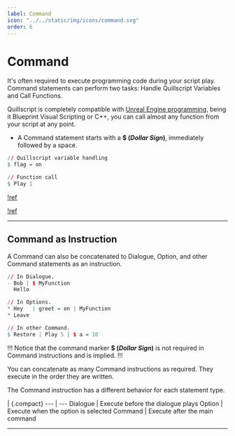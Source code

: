 ```yaml
---
label: Command
icon: "../../static/img/icons/command.svg"
order: 6
---
```

# Command

It's often required to execute programming code during your script play. Command statements can perform two tasks: Handle Quillscript Variables and Call Functions.

Quillscript is completely compatible with [Unreal Engine programming](https://docs.unrealengine.com/latest/unreal-engine-programming-and-scripting/), being it Blueprint Visual Scripting or C++, you can call almost any function from your script at any point.

- A Command statement starts with a **$ (_Dollar Sign_)**, immediately followed by a space.

```q #
// Quillscript variable handling
$ flag = on

// Function call
$ Play 1
```

[!ref](./quillscript-variables.md)

[!ref](./function-call.md)

---

## Command as Instruction
A Command can also be concatenated to Dialogue, Option, and other Command statements as an instruction.

```q #
// In Dialogue.
- Bob | $ MyFunction
  Hello

// In Options.
* Hey   | greet = on | MyFunction
* Leave

// In other Command.
$ Restore | Play 5 | $ a = 10
```

!!!
Notice that the command marker **$ (_Dollar Sign_)** is not required in Command instructions and is implied.
!!!

You can concatenate as many Command instructions as required. They execute in the order they are written.

The Command instruction has a different behavior for each statement type.

| {.compact}
--- | ---
<span class="dialogue">Dialogue</span> | Execute before the dialogue plays
<span class="option">Option</span>     | Execute when the option is selected
<span class="command">Command</span>   | Execute after the main command

---
